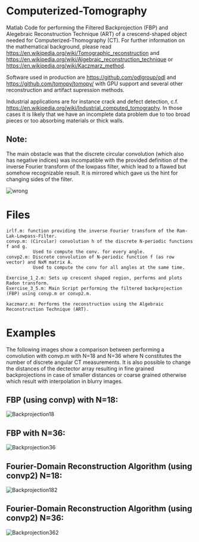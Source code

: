 # Computerized-Tomography
Matlab Code for performing the Filtered Backprojection (FBP) and Alegebraic Reconstruction Technique (ART) of a crescend-shaped object needed for Computerized-Thomography (CT).
For further information on the mathematical background, please read https://en.wikipedia.org/wiki/Tomographic_reconstruction and https://en.wikipedia.org/wiki/Algebraic_reconstruction_technique or https://en.wikipedia.org/wiki/Kaczmarz_method.

Software used in production are https://github.com/odlgroup/odl and https://github.com/tomopy/tomopy/ with GPU support and several other reconstruction and artifact supression methods.

Industrial applications are for instance crack and defect detection, c.f. https://en.wikipedia.org/wiki/Industrial_computed_tomography. In those cases it is likely that we have an incomplete data problem due to too broad pieces or too absorbing materials or thick walls.

## Note: 
The main obstacle was that the discrete circular convolution (which also has negative indices) was incompatible with the provided definition of the inverse Fourier transform of the lowpass filter, which lead to a flawed but somehow recognizable result. It is mirrored which gave us the hint for changing sides of the filter.

![wrong](https://github.com/Kogl1n/Computerized-Tomography/raw/master/images/wrong.png)

# Files
```
irlf.m: function providing the inverse Fourier transform of the Ram-Lak-Lowpass-Filter.
convp.m: (Circular) convolution h of the discrete N-periodic functions f and g. 
          Used to compute the conv. for every angle.
convp2.m: Discrete convolution of N-periodic function f (as row vector) and NxM matrix A. 
          Used to compute the conv for all angles at the same time.
          
Exercise_1_2.m: Sets up crescent shaped region, performs and plots Radon transform.
Exercise_3_5.m: Main Script performing the filtered backprojection (FBP) using convp.m or convp2.m.

kaczmarz.m: Performs the reconstruction using the Algebraic Reconstruction Technique (ART).
```

# Examples
The following images show a comparison between performing a convolution with convp.m with N=18 and N=36 where N constitutes the number of discrete angular CT measurements. It is also possible to change the distances of the dectector array resulting in fine grained backprojections in case of smaller distances or coarse grained otherwise which result with interpolation in blurry images.

## FBP (using convp) with N=18:
![Backprojection18](https://github.com/Kogl1n/Computerized-Tomography/raw/master/images/Crescend-Shaped%20Backprojection%20%20for%20N%3D18with%20convp1.png)
##  FBP  with N=36:
![Backprojection36](https://github.com/Kogl1n/Computerized-Tomography/raw/master/images/Crescend-Shaped%20Backprojection%20%20for%20N%3D36with%20convp1.png)

## Fourier-Domain Reconstruction Algorithm (using convp2) N=18:
![Backprojection182](https://github.com/Kogl1n/Computerized-Tomography/raw/master/images/Crescend-Shaped%20Backprojection%20%20for%20N%3D18with%20convp2.png)
## Fourier-Domain Reconstruction Algorithm (using convp2) N=36:
![Backprojection362](https://github.com/Kogl1n/Computerized-Tomography/raw/master/images/Crescend-Shaped%20Backprojection%20%20for%20N%3D36with%20convp2.png)


